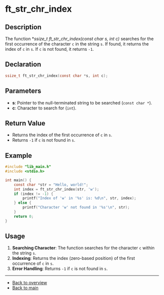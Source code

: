 # ft_str_chr_index

## Description

The function **ssize_t ft_str_chr_index(const char *s, int c)** searches for the first occurrence of the character `c` in the string `s`. If found, it returns the index of `c` in `s`. If `c` is not found, it returns `-1`.

## Declaration

```c
ssize_t ft_str_chr_index(const char *s, int c);
```

## Parameters

- **s**: Pointer to the null-terminated string to be searched (`const char *`).
- **c**: Character to search for (`int`).

## Return Value

- Returns the index of the first occurrence of `c` in `s`.
- Returns `-1` if `c` is not found in `s`.

## Example

```c
#include "lib_main.h"
#include <stdio.h>

int main() {
    const char *str = "Hello, world!";
    int index = ft_str_chr_index(str, 'w');
    if (index != -1) {
        printf("Index of 'w' in '%s' is: %d\n", str, index);
    } else {
        printf("Character 'w' not found in '%s'\n", str);
    }
    return 0;
}
```

## Usage

1. **Searching Character**: The function searches for the character `c` within the string `s`.
2. **Indexing**: Returns the index (zero-based position) of the first occurrence of `c` in `s`.
3. **Error Handling**: Returns `-1` if `c` is not found in `s`.

---

- [Back to overview](../Overview_about_function.md)
- [Back to main](/)

